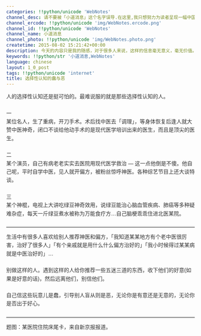 ```yaml
---
categories: !!python/unicode 'WebNotes'
channel_desc: 请不要被「小道消息」这个名字误导.在这里,我只想努力为读者呈现一幅中国互联网的清明上河图.
channel_ercode: !!python/unicode 'img/WebNotes.ercode.png'
channel_id: !!python/unicode 'WebNotes'
channel_name: 小道消息
channel_photo: !!python/unicode 'img/WebNotes.photo.png'
createtime: 2015-08-02 15:21:42+00:00
description: 今天的内容只是我的随感，对于很多人来说，这样的信息毫无意义，毫无价值。
keywords: !!python/str '小道消息,WebNotes'
language: chinese
layout: 1_0_post
tags: !!python/unicode 'internet'
title: 选择性认知的蠢与恶
---
```

<div class="rich_media_content" id="js_content">
<p style="font-family: Avenir, sans-serif; line-height: 1.6em; border: 0px; margin-top: 2px; margin-bottom: 22px; padding: 0px; outline: 0px; color: rgb(51, 51, 51); white-space: normal;">
         人的选择性认知还是挺可怕的。最难说服的就是那些选择性认知的人。
        </p>
<p style="font-family: Avenir, sans-serif; line-height: 1.6em; border: 0px; margin-top: 2px; margin-bottom: 22px; padding: 0px; outline: 0px; color: rgb(51, 51, 51); white-space: normal;">
         一
         <br style="line-height: 1.6em;"/>
         某位名人，生了重病，开刀手术。术后找中医去「调理」，等身体恢复后逢人就大赞中医神奇，闭口不谈给他动手术的是现代医学培训出来的医生，而且是顶尖的医生。
        </p>
<p style="font-family: Avenir, sans-serif; line-height: 1.6em; border: 0px; margin-top: 2px; margin-bottom: 22px; padding: 0px; outline: 0px; color: rgb(51, 51, 51); white-space: normal;">
         二
         <br style="line-height: 1.6em;"/>
         某个演员，自己有病老老实实去医院用现代医学救治 — 这一点他倒是不傻。他自己呢，平时自学中医，见人就开偏方，被粉丝惊呼神医。各种综艺节目上还大谈特谈。
        </p>
<p style="font-family: Avenir, sans-serif; line-height: 1.6em; border: 0px; margin-top: 2px; margin-bottom: 22px; padding: 0px; outline: 0px; color: rgb(51, 51, 51); white-space: normal;">
         三
         <br style="line-height: 1.6em;"/>
         某个神棍，电视上大讲吃绿豆神奇效用，说绿豆能治心脑血管疾病、肺癌等多种疑难杂症，每天一斤绿豆煮水被称为万能食疗方…自己脑梗乖乖住进北医某院。
        </p>
<hr style="font-family: Avenir, sans-serif; line-height: 1.6em; border-right-width: 0px; border-bottom-width: 0px; border-left-width: 0px; border-top-style: solid; border-top-color: rgb(234, 234, 234); height: 1px; margin: 1em 0px; padding: 0px; color: rgb(51, 51, 51); white-space: normal;"/>
<p style="font-family: Avenir, sans-serif; line-height: 1.6em; border: 0px; margin-top: 2px; margin-bottom: 22px; padding: 0px; outline: 0px; color: rgb(51, 51, 51); white-space: normal;">
         生活中有很多人喜欢给别人推荐神医和偏方，「我知道某某地方有个老中医很厉害，治好了很多人」「有个亲戚就是用什么什么偏方治好的」「我小时候得过某某病就是中医治好的」…
        </p>
<p style="font-family: Avenir, sans-serif; line-height: 1.6em; border: 0px; margin-top: 2px; margin-bottom: 22px; padding: 0px; outline: 0px; color: rgb(51, 51, 51); white-space: normal;">
         别做这样的人。遇到这样的人给你推荐一些五迷三道的东西，收下他们的好意(如果是好意的话)，然后远离他们，别信他们。
        </p>
<p style="font-family: Avenir, sans-serif; line-height: 1.6em; border: 0px; margin-top: 2px; margin-bottom: 22px; padding: 0px; outline: 0px; color: rgb(51, 51, 51); white-space: normal;">
         自己信这些玩意儿是蠢，引导别人盲从则是恶，无论你是有意还是无意的，无论你是否出于好心。
        </p>
<hr style="font-family: Avenir, sans-serif; line-height: 1.6em; border-right-width: 0px; border-bottom-width: 0px; border-left-width: 0px; border-top-style: solid; border-top-color: rgb(234, 234, 234); height: 1px; margin: 1em 0px; padding: 0px; color: rgb(51, 51, 51); white-space: normal;"/>
<p style="font-family: Avenir, sans-serif; line-height: 1.6em; border: 0px; margin-top: 2px; margin-bottom: 22px; padding: 0px; outline: 0px; color: rgb(51, 51, 51); white-space: normal;">
         题图：某医院住院床尾卡，来自新京报报道。
        </p>
<p>
<br/>
</p>
</div>